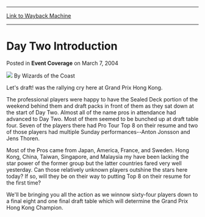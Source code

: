 
---
[Link to Wayback Machine](https://web.archive.org/web/20220817200420/https://magic.wizards.com/en/articles/archive/event-coverage/day-two-introduction-2004-03-07)

[_metadata_:author]:- "Wizards of the Coast"
[_metadata_:description]:- "Let's draft! was the rallying cry here at Grand Prix Hong Kong. The professional players were happy to have the Sealed Deck portion of the weekend behind them and draft packs in front of them as they sat down at the start of Day Two. Almost all of the name pros in attendance had advanced to Day Two. Most of them seemed to be bunched up at draft table four. Seven of the players"
[_metadata_:generator]:- "Drupal 7 (http://drupal.org)"
[_metadata_:node]:- "557951"
[_metadata_:publish_date]:- "2004-03-07"
[_metadata_:source]:- "div-main-content"
[_metadata_:title]:- "Day Two Introduction"
[_metadata_:wayback_capture_timestamp]:- "2022-08-17 20:04:20"
[_metadata_:wayback_raw_url]:- "https://web.archive.org/web/20220817200420id_/https://magic.wizards.com/en/articles/archive/event-coverage/day-two-introduction-2004-03-07"
[_metadata_:wayback_url]:- "https://magic.wizards.com/en/articles/archive/event-coverage/day-two-introduction-2004-03-07"
---


Day Two Introduction
====================



 Posted in **Event Coverage**
 on March 7, 2004 






![](https://media.magic.wizards.com/styles/auth_small/public/images/person/wizards_author.jpg)
By Wizards of the Coast












Let's draft! was the rallying cry here at Grand Prix Hong Kong.


The professional players were happy to have the Sealed Deck portion of the weekend behind them and draft packs in front of them as they sat down at the start of Day Two. Almost all of the name pros in attendance had advanced to Day Two. Most of them seemed to be bunched up at draft table four. Seven of the players there had Pro Tour Top 8 on their resume and two of those players had multiple Sunday performances--Anton Jonsson and Jens Thoren.


Most of the Pros came from Japan, America, France, and Sweden. Hong Kong, China, Taiwan, Singapore, and Malaysia my have been lacking the star power of the former group but the latter countries fared very well yesterday. Can those relatively unknown players outshine the stars here today? If so, will they be on their way to putting Top 8 on their resume for the first time?


We'll be bringing you all the action as we winnow sixty-four players down to a final eight and one final draft table which will determine the Grand Prix Hong Kong Champion.








